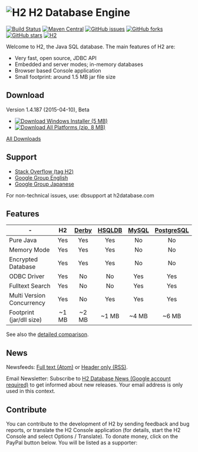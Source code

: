 ![H2][h2-logo.png] H2 Database Engine 
==================
[![Build Status](https://travis-ci.org/wenerme/h2database.svg?branch=master)](https://travis-ci.org/wenerme/h2database)
[![Maven Central](https://maven-badges.herokuapp.com/maven-central/com.h2database/h2/badge.svg)](http://mvnrepository.com/artifact/com.h2database/h2)
[![GitHub issues](https://img.shields.io/github/issues/h2database/h2database.svg)](https://github.com/h2database/h2database/issues)
[![GitHub forks](https://img.shields.io/github/forks/h2database/h2database.svg)](https://github.com/h2database/h2database/network)
[![GitHub stars](https://img.shields.io/github/stars/h2database/h2database.svg)](https://github.com/h2database/h2database/stargazers)
[![H2](https://img.shields.io/badge/H2-%E2%9D%A4%EF%B8%8F-orange.svg)](http://h2database.com)

Welcome to H2, the Java SQL database. The main features of H2 are:

* Very fast, open source, JDBC API
* Embedded and server modes; in-memory databases
* Browser based Console application
* Small footprint: around 1.5 MB jar file size

Download
--------
Version 1.4.187 (2015-04-10), Beta
* [![Download][download-2.png] Windows Installer (5 MB)](http://www.h2database.com/h2-setup-2015-04-10.exe)
* [![Download][download-2.png] All Platforms (zip, 8 MB)](http://www.h2database.com/h2-2015-04-10.zip)

[All Downloads](http://www.h2database.com/html/download.html)

Support
-------

* [Stack Overflow (tag H2)](http://stackoverflow.com/questions/tagged/h2)
* [Google Group English](http://groups.google.com/group/h2-database)
* [Google Group Japanese](http://groups.google.com/group/h2-database-jp)

For non-technical issues, use: dbsupport at h2database.com

Features
--------

-| H2 | [Derby] | [HSQLDB] | [MySQL] | [PostgreSQL]
----|:----:|:----:|:----:|:----:|:----:
Pure Java | Yes | Yes | Yes | No | No
Memory Mode | Yes | Yes | Yes | No | No
Encrypted Database | Yes | Yes | Yes | No | No
ODBC Driver | Yes | No | No | Yes | Yes
Fulltext Search | Yes | No | No | Yes | Yes
Multi Version Concurrency | Yes | No | Yes | Yes | Yes
Footprint (jar/dll size) | ~1 MB | ~2 MB | ~1 MB | ~4 MB | ~6 MB

See also the [detailed comparison](http://www.h2database.com/html/features.html#comparison).

News
-----

Newsfeeds: [Full text (Atom)](http://www.h2database.com/html/newsfeed-atom.xml) or [Header only (RSS)](http://www.h2database.com/html/newsfeed-rss.xml).

Email Newsletter: Subscribe to [H2 Database News (Google account required)](http://groups.google.com/group/h2database-news/subscribe) to get informed about new releases. Your email address is only used in this context.

 
Contribute
----------
You can contribute to the development of H2 by sending feedback and bug reports, or translate the H2 Console application (for details, start the H2 Console and select Options / Translate). To donate money, click on the PayPal button below. You will be listed as a supporter:


  [download-2.png]:h2/src/docsrc/html/images/download-2.png
  [h2-logo.png]:h2/src/docsrc/html/images/h2-logo.png
  [Derby]:http://db.apache.org/derby
  [HSQLDB]:http://hsqldb.org/
  [MySQL]:http://mysql.com/
  [PostgreSQL]:http://www.postgresql.org/
